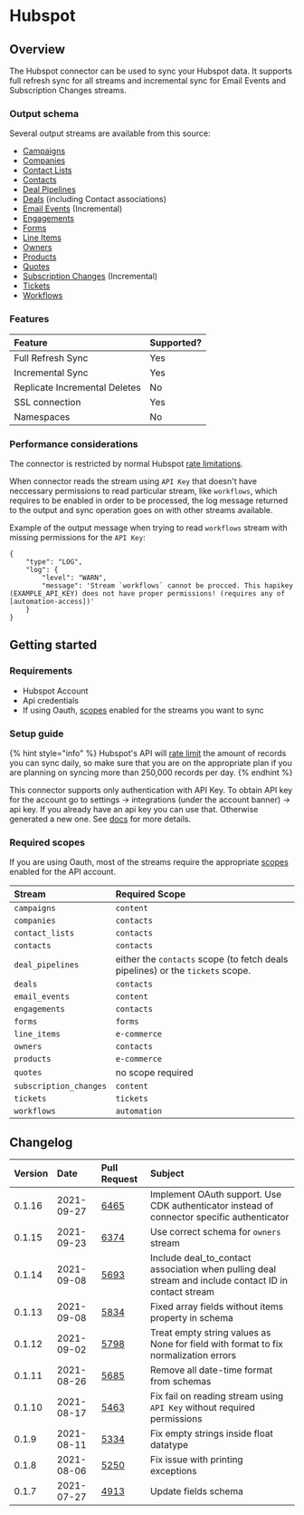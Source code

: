 # Hubspot

## Overview

The Hubspot connector can be used to sync your Hubspot data. It supports full refresh sync for all streams and incremental sync for Email Events and Subscription Changes streams.

### Output schema

Several output streams are available from this source:

* [Campaigns](https://developers.hubspot.com/docs/methods/email/get_campaign_data)
* [Companies](https://developers.hubspot.com/docs/api/crm/companies)
* [Contact Lists](http://developers.hubspot.com/docs/methods/lists/get_lists)
* [Contacts](https://developers.hubspot.com/docs/methods/contacts/get_contacts)
* [Deal Pipelines](https://developers.hubspot.com/docs/methods/pipelines/get_pipelines_for_object_type)
* [Deals](https://developers.hubspot.com/docs/api/crm/deals) (including Contact associations)
* [Email Events](https://developers.hubspot.com/docs/methods/email/get_events) \(Incremental\)
* [Engagements](https://legacydocs.hubspot.com/docs/methods/engagements/get-all-engagements)
* [Forms](https://developers.hubspot.com/docs/api/marketing/forms)
* [Line Items](https://developers.hubspot.com/docs/api/crm/line-items)
* [Owners](https://developers.hubspot.com/docs/methods/owners/get_owners)
* [Products](https://developers.hubspot.com/docs/api/crm/products)
* [Quotes](https://developers.hubspot.com/docs/api/crm/quotes)
* [Subscription Changes](https://developers.hubspot.com/docs/methods/email/get_subscriptions_timeline) \(Incremental\)
* [Tickets](https://developers.hubspot.com/docs/api/crm/tickets)
* [Workflows](https://legacydocs.hubspot.com/docs/methods/workflows/v3/get_workflows)

### Features

| Feature | Supported? |
| :--- | :--- |
| Full Refresh Sync | Yes |
| Incremental Sync | Yes |
| Replicate Incremental Deletes | No |
| SSL connection | Yes |
| Namespaces | No |

### Performance considerations

The connector is restricted by normal Hubspot [rate limitations](https://legacydocs.hubspot.com/apps/api_guidelines).

When connector reads the stream using `API Key` that doesn't have neccessary permissions to read particular stream, like `workflows`, which requires to be enabled in order to be processed, the log message returned to the output and sync operation goes on with other streams available.

Example of the output message when trying to read `workflows` stream with missing permissions for the `API Key`:
```
{
    "type": "LOG",
    "log": {
        "level": "WARN",
        "message": 'Stream `workflows` cannot be procced. This hapikey (EXAMPLE_API_KEY) does not have proper permissions! (requires any of [automation-access])'
    }
}
```

## Getting started


### Requirements

* Hubspot Account
* Api credentials
* If using Oauth, [scopes](https://legacydocs.hubspot.com/docs/methods/oauth2/initiate-oauth-integration#scopes) enabled for the streams you want to sync

### Setup guide

{% hint style="info" %}
Hubspot's API will [rate limit](https://developers.hubspot.com/docs/api/usage-details) the amount of records you can sync daily, so make sure that you are on the appropriate plan if you are planning on syncing more than 250,000 records per day.
{% endhint %}

This connector supports only authentication with API Key. To obtain API key for the account go to settings -&gt; integrations \(under the account banner\) -&gt; api key. If you already have an api key you can use that. Otherwise generated a new one. See [docs](https://knowledge.hubspot.com/integrations/how-do-i-get-my-hubspot-api-key) for more details.


### Required scopes

If you are using Oauth, most of the streams require the appropriate [scopes](https://legacydocs.hubspot.com/docs/methods/oauth2/initiate-oauth-integration#scopes) enabled for the API account.

| Stream | Required Scope |
| :--- | :---- |
| `campaigns` | `content` |
| `companies` | `contacts` |
| `contact_lists` | `contacts` |
| `contacts` | `contacts` |
| `deal_pipelines` | either the `contacts` scope (to fetch deals pipelines) or the `tickets` scope. |
| `deals` | `contacts` |
| `email_events` | `content` |
| `engagements` | `contacts` |
| `forms` | `forms` |
| `line_items` | `e-commerce` |
| `owners` | `contacts` |
| `products` | `e-commerce` |
| `quotes` | no scope required |
| `subscription_changes` | `content` |
| `tickets` | `tickets` |
| `workflows` | `automation` |

## Changelog

| Version | Date       | Pull Request | Subject |
| :------ | :--------  | :-----       | :------ |
| 0.1.16   | 2021-09-27 | [6465](https://github.com/airbytehq/airbyte/pull/6465) | Implement OAuth support. Use CDK authenticator instead of connector specific authenticator |
| 0.1.15   | 2021-09-23 | [6374](https://github.com/airbytehq/airbyte/pull/6374) | Use correct schema for `owners` stream |
| 0.1.14   | 2021-09-08 | [5693](https://github.com/airbytehq/airbyte/pull/5693) | Include deal_to_contact association when pulling deal stream and include contact ID in contact stream |
| 0.1.13   | 2021-09-08 | [5834](https://github.com/airbytehq/airbyte/pull/5834) | Fixed array fields without items property in schema |
| 0.1.12   | 2021-09-02 | [5798](https://github.com/airbytehq/airbyte/pull/5798) | Treat empty string values as None for field with format to fix normalization errors |
| 0.1.11   | 2021-08-26 | [5685](https://github.com/airbytehq/airbyte/pull/5685) | Remove all date-time format from schemas |
| 0.1.10   | 2021-08-17 | [5463](https://github.com/airbytehq/airbyte/pull/5463) | Fix fail on reading stream using `API Key` without required permissions |
| 0.1.9   | 2021-08-11 | [5334](https://github.com/airbytehq/airbyte/pull/5334) | Fix empty strings inside float datatype |
| 0.1.8   | 2021-08-06 | [5250](https://github.com/airbytehq/airbyte/pull/5250) | Fix issue with printing exceptions |
| 0.1.7   | 2021-07-27 | [4913](https://github.com/airbytehq/airbyte/pull/4913) | Update fields schema |
